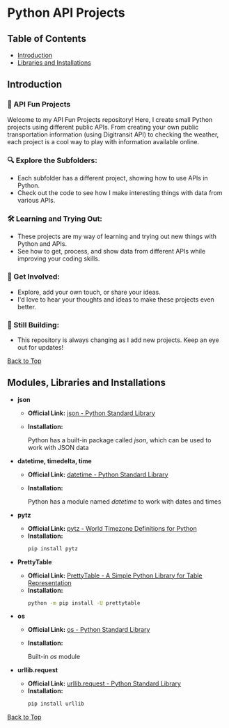 # Python API Projects
## Table of Contents
* [Introduction](https://github.com/PrameshKhanal/python-api-projects/blob/main/README.md#introduction)
* [Libraries and Installations](https://github.com/PrameshKhanal/python-api-projects/blob/main/README.md#libraries-and-installations)
## Introduction
### 🚀 API Fun Projects

Welcome to my API Fun Projects repository! Here, I create small Python projects using different public APIs. From creating your own public transportation information (using Digitransit API) to checking the weather, each project is a cool way to play with information available online.

### 🔍 Explore the Subfolders:
* Each subfolder has a different project, showing how to use APIs in Python.
* Check out the code to see how I make interesting things with data from various APIs.

### 🛠️ Learning and Trying Out:
* These projects are my way of learning and trying out new things with Python and APIs.
* See how to get, process, and show data from different APIs while improving your coding skills.

### 🌟 Get Involved:
* Explore, add your own touch, or share your ideas.
* I'd love to hear your thoughts and ideas to make these projects even better.

### 🚧 Still Building:
* This repository is always changing as I add new projects. Keep an eye out for updates!

[Back to Top](#table-of-contents)
  
## Modules, Libraries and Installations

- **json**
  - **Official Link:** [json - Python Standard Library](https://docs.python.org/3/library/json.html)
  - **Installation:**

    Python has a built-in package called _json_, which can be used to work with JSON data

- **datetime, timedelta, time**
  - **Official Link:** [datetime - Python Standard Library](https://docs.python.org/3/library/datetime.html)
  - **Installation:**

    Python has a module named _datetime_ to work with dates and times

- **pytz**
  - **Official Link:** [pytz - World Timezone Definitions for Python](https://pypi.org/project/pytz/)
  - **Installation:**
    ```bash
    pip install pytz
    ```

- **PrettyTable**
  - **Official Link:** [PrettyTable - A Simple Python Library for Table Representation](https://github.com/jazzband/prettytable)
  - **Installation:**
    ```bash
    python -m pip install -U prettytable
    ```

- **os**
  - **Official Link:** [os - Python Standard Library](https://docs.python.org/3/library/os.html)
  - **Installation:**
  
    Built-in _os_ module

- **urllib.request**
  - **Official Link:** [urllib.request - Python Standard Library](https://docs.python.org/3/library/urllib.request.html)
  - **Installation:**
    ```bash
    pip install urllib
    ```
[Back to Top](#table-of-contents)
